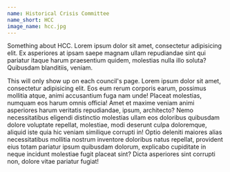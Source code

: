 ```yaml
---
name: Historical Crisis Committee
name_short: HCC
image_name: hcc.jpg
---
```

Something about HCC. Lorem ipsum dolor sit amet, consectetur adipisicing elit. Ex asperiores at ipsam saepe magnam ullam repudiandae sint qui pariatur itaque harum praesentium quidem, molestias nulla illo soluta? Quibusdam blanditiis, veniam.

This will only show up on each council's page. Lorem ipsum dolor sit amet, consectetur adipisicing elit. Eos eum rerum corporis earum, possimus mollitia atque, animi accusantium fuga nam unde! Placeat molestias, numquam eos harum omnis officia! Amet et maxime veniam animi asperiores harum veritatis repudiandae, ipsum, architecto? Nemo necessitatibus eligendi distinctio molestias ullam eos doloribus quibusdam dolore voluptate repellat, molestiae, modi deserunt culpa doloremque, aliquid iste quia hic veniam similique corrupti in! Optio deleniti maiores alias necessitatibus mollitia nostrum inventore doloribus natus repellat, provident eius totam pariatur ipsum quibusdam dolorum, explicabo cupiditate in neque incidunt molestiae fugit placeat sint? Dicta asperiores sint corrupti non, dolore vitae pariatur fugiat!